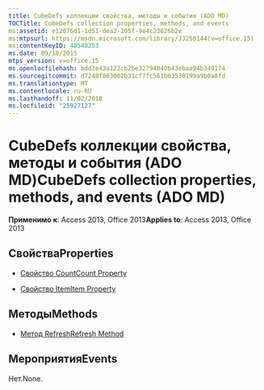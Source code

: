 ```yaml
---
title: CubeDefs коллекции свойства, методы и события (ADO MD)
TOCTitle: CubeDefs collection properties, methods, and events
ms:assetid: e12076d1-1d51-dea2-205f-9e4c23626b2e
ms:mtpsurl: https://msdn.microsoft.com/library/JJ250144(v=office.15)
ms:contentKeyID: 48548253
ms.date: 09/18/2015
mtps_version: v=office.15
ms.openlocfilehash: bdd2e43a122cb2be32794840b43ebaa94b349174
ms.sourcegitcommit: d7248f803002b31cf7fc561b03530199a9b0a8fd
ms.translationtype: MT
ms.contentlocale: ru-RU
ms.lasthandoff: 11/02/2018
ms.locfileid: "25927127"
---
```

# <a name="cubedefs-collection-properties-methods-and-events-ado-md"></a><span data-ttu-id="752dc-102">CubeDefs коллекции свойства, методы и события (ADO MD)</span><span class="sxs-lookup"><span data-stu-id="752dc-102">CubeDefs collection properties, methods, and events (ADO MD)</span></span>

<span data-ttu-id="752dc-103">**Применимо к**: Access 2013, Office 2013</span><span class="sxs-lookup"><span data-stu-id="752dc-103">**Applies to**: Access 2013, Office 2013</span></span>

## <a name="properties"></a><span data-ttu-id="752dc-104">Свойства</span><span class="sxs-lookup"><span data-stu-id="752dc-104">Properties</span></span>

- [<span data-ttu-id="752dc-105">Свойство Count</span><span class="sxs-lookup"><span data-stu-id="752dc-105">Count Property</span></span>](count-property-ado.md)

- [<span data-ttu-id="752dc-106">Свойство Item</span><span class="sxs-lookup"><span data-stu-id="752dc-106">Item Property</span></span>](item-property-ado.md)

## <a name="methods"></a><span data-ttu-id="752dc-107">Методы</span><span class="sxs-lookup"><span data-stu-id="752dc-107">Methods</span></span>

- [<span data-ttu-id="752dc-108">Метод Refresh</span><span class="sxs-lookup"><span data-stu-id="752dc-108">Refresh Method</span></span>](refresh-method-ado.md)

## <a name="events"></a><span data-ttu-id="752dc-109">Мероприятия</span><span class="sxs-lookup"><span data-stu-id="752dc-109">Events</span></span>

<span data-ttu-id="752dc-110">Нет.</span><span class="sxs-lookup"><span data-stu-id="752dc-110">None.</span></span>

